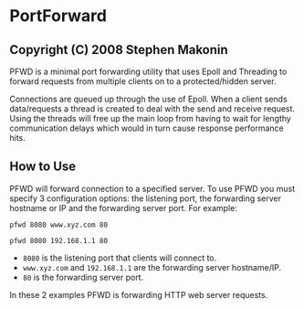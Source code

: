 # PortForward
## Copyright (C) 2008 Stephen Makonin

PFWD is a minimal port forwarding utility that uses Epoll and Threading to forward requests from multiple clients on to a protected/hidden server.

Connections are queued up through the use of Epoll. When a client sends data/requests a thread is created to deal with the send and receive request. Using the threads will free up the main loop from having to wait for lengthy communication delays which would in turn cause response performance hits.

## How to Use

PFWD will forward connection to a specified server. To use PFWD you must specify 3 configuration options: the listening port, the forwarding server hostname or IP and the forwarding server port. For example:

```pfwd 8080 www.xyz.com 80```

```pfwd 8080 192.168.1.1 80```

* ```8080``` is the listening port that clients will connect to.
* ```www.xyz.com``` and ```192.168.1.1``` are the forwarding server hostname/IP.
* ```80``` is the forwarding server port.

In these 2 examples PFWD is forwarding HTTP web server requests.

